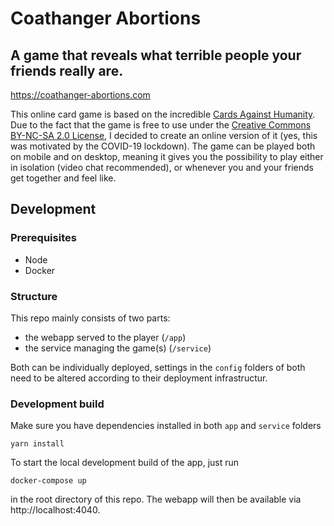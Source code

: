 # Coathanger Abortions

## A game that reveals what terrible people your friends really are.

https://coathanger-abortions.com

This online card game is based on the incredible [Cards Against Humanity](https://cardsagainsthumanity.com/). Due to the fact that the game is free to use under the [Creative Commons
BY-NC-SA 2.0 License](https://creativecommons.org/licenses/by-nc-sa/2.0/), I decided to create an online version of it (yes, this was motivated by the COVID-19 lockdown). The game can be
played both on mobile and on desktop, meaning it gives you the possibility to play either in isolation (video chat recommended), or whenever you and your friends get together and feel like.

## Development

### Prerequisites

- Node
- Docker

### Structure

This repo mainly consists of two parts:

- the webapp served to the player (`/app`)
- the service managing the game(s) (`/service`)

Both can be individually deployed, settings in the `config` folders of both need to be altered according to their deployment infrastructur.

### Development build

Make sure you have dependencies installed in both `app` and `service` folders

```
yarn install
```

To start the local development build of the app, just run

```
docker-compose up
```

in the root directory of this repo. The webapp will then be available via http://localhost:4040.
